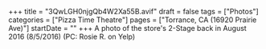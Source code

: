 +++
title = "3QwLGH0njgQb4W2Xa55B.avif"
draft = false
tags = ["Photos"]
categories = ["Pizza Time Theatre"]
pages = ["Torrance, CA (16920 Prairie Ave)"]
startDate = ""
+++
A photo of the store's 2-Stage back in August 2016 (8/5/2016) (PC: Rosie R. on Yelp)
